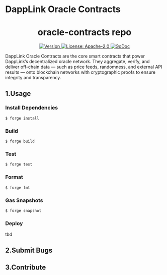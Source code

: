 # DappLink Oracle Contracts

<!--
parent:
  order: false
-->

<div align="center">
  <h1> oracle-contracts repo </h1>
</div>

<div align="center">
  <a href="https://github.com/dapplink-labs/oracle-contracts/releases/latest">
    <img alt="Version" src="https://img.shields.io/github/tag/dapplink-labs/oracle-contracts.svg" />
  </a>
  <a href="https://github.com/dapplink-labs/oracle-contracts/blob/main/LICENSE">
    <img alt="License: Apache-2.0" src="https://img.shields.io/github/license/dapplink-labs/oracle-contracts.svg" />
  </a>
  <a href="https://pkg.go.dev/github.com/dapplink-labs/oracle-contracts">
    <img alt="GoDoc" src="https://godoc.org/github.com/dapplink-labs/oracle-contracts?status.svg" />
  </a>
</div>

DappLink Oracle Contracts are the core smart contracts that power DappLink’s decentralized oracle network.
They aggregate, verify, and deliver off-chain data — such as price feeds, randomness, and external API results — onto blockchain networks with cryptographic proofs to ensure integrity and transparency.


## 1.Usage

### Install Dependencies

```shell
$ forge install
```

### Build

```shell
$ forge build
```

### Test

```shell
$ forge test
```

### Format

```shell
$ forge fmt
```

### Gas Snapshots

```shell
$ forge snapshot
```

### Deploy

tbd

## 2.Submit Bugs

## 3.Contribute

